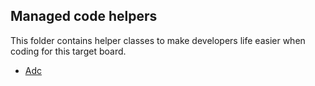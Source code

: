 ## Managed code helpers

This folder contains helper classes to make developers life easier when coding for this target board.

* [Adc](Adc.cs)
